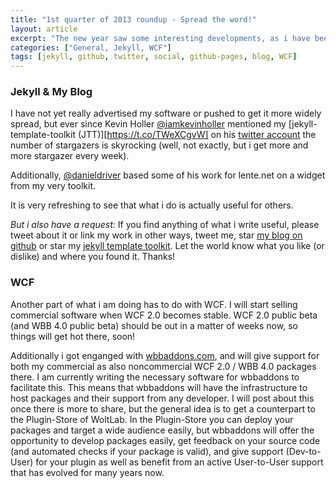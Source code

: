 ```yaml
---
title: "1st quarter of 2013 roundup - Spread the word!"
layout: article
excerpt: "The new year saw some interesting developments, as i have been mentioned with my software several times throughout the web."
categories: ["General, Jekyll, WCF"]
tags: [jekyll, github, twitter, social, github-pages, blog, WCF]
---
```

### Jekyll & My Blog
I have not  yet really advertised my software or pushed to get it more widely spread, but ever since Kevin Holler [@iamkevinholler](https://twitter.com/iamkevinholler) mentioned my [jekyll-template-toolkit (JTT)][https://t.co/TWeXCgvW] on his [twitter account](https://twitter.com/iamkevinholler) the number of stargazers is skyrocking (well, not exactly, but i get more and more stargazer every week).

Additionally, [@danieldriver](https://github.com/danieldriver/) based some of his work for lente.net on a widget from my very toolkit.

It is very refreshing to see that what i do is actually useful for others. 

*But i also have a request:* If you find anything of what i write useful, please tweet about it or link my work in other ways, tweet me, star [my blog on github](https://github.com/NetzwergX/netzwergx.github.com) or star my [jekyll template toolkit](https://github.com/NetzwergX/jekyll-template-toolkit/). Let the world know what you like (or dislike) and where you found it. Thanks!

### WCF

Another part of what i am doing has to do with WCF. I will start selling commercial software when WCF 2.0 becomes stable. WCF 2.0 public beta (and WBB 4.0 public beta) should be out in a matter of weeks now, so things will get hot there, soon!

Additionally i got enganged with [wbbaddons.com](http://wbbaddons.com), and will give support for both my commercial as also noncommercial WCF 2.0 / WBB 4.0 packages there. I am currently writing the necessary software for wbbaddons to facilitate this. This means that wbbaddons will have the infrastructure to host packages and their support from any developer. I will post about this once there is more to share, but the general idea is to get a counterpart to the Plugin-Store of WoltLab. In the Plugin-Store you can deploy your packages and target a wide audience easily, but wbbaddons will offer the opportunity to develop packages easily, get feedback on your source code (and automated checks if your package is valid), and give support (Dev-to-User) for your plugin as well as benefit from an active User-to-User support that has evolved for many years now.
